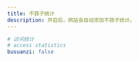 ```yaml
---
title: 不蒜子统计
description: 开启后，网站会自动添加不蒜子统计。
---
```


```yaml [_config.solitude.yml]
# 访问统计
# access statistics
busuanzi: false
```